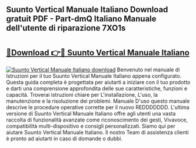## Suunto Vertical Manuale Italiano Download gratuit PDF - Part-dmQ Italiano Manuale dell'utente di riparazione 7XO1s

# <h2><a href="http://df9tv3m.blite.top/?on=Suunto+Vertical+Manuale+Italiano">🔗Download 👉🔴 Suunto Vertical Manuale Italiano</a></h2>

[![Suunto Vertical Manuale Italiano download](https://i.imgur.com/lujVjoI.png)](http://df9tv3m.blite.top/?on=Suunto+Vertical+Manuale+Italiano)
Benvenuto nel manuale di Istruzioni per il tuo Suunto Vertical Manuale Italiano appena configurato. Questa guida completa è progettata per aiutarti a iniziare con il tuo prodotto e darti una comprensione approfondita delle sue caratteristiche, funzioni e capacità. Troverai istruzioni chiare per L'installazione, L'uso, la manutenzione e la risoluzione dei problemi. Manuale D'uso questo manuale descrive le procedure operative corrette per il nuovo REDDDDDDD. L'ultima versione di Suunto Vertical Manuale Italiano offre agli utenti una vasta raccolta di funzionalità avanzate come riconoscimento dei gesti, Vivavoce, compatibilità multi-dispositivo e consigli personalizzati. Siamo qui per aiutare Suunto Vertical Manuale Italiano. Il nostro Team di assistenza clienti è pronto ad aiutarti in caso di domande o dubbi.
